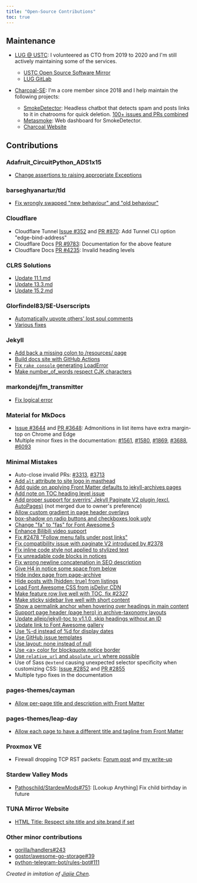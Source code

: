 ```yaml
---
title: "Open-Source Contributions"
toc: true
---
```


## Maintenance

- [LUG @ USTC](https://lug.ustc.edu.cn): I volunteered as CTO from 2019 to 2020 and I'm still actively maintaining some of the services.
  - [USTC Open Source Software Mirror](https://mirrors.ustc.edu.cn)
  - [LUG GitLab](https://git.lug.ustc.edu.cn)

- [Charcoal-SE](https://charcoal-se.org): I'm a core member since 2018 and I help maintain the following projects:
  - [SmokeDetector](https://github.com/Charcoal-SE/SmokeDetector): Headless chatbot that detects spam and posts links to it in chatrooms for quick deletion. [100+ issues and PRs combined](https://github.com/Charcoal-SE/SmokeDetector/pulls?q=author%3AiBug)
  - [Metasmoke](https://github.com/Charcoal-SE/metasmoke): Web dashboard for SmokeDetector.
  - [Charcoal Website](https://github.com/Charcoal-SE/charcoal-se.github.io)

## Contributions

### Adafruit_CircuitPython_ADS1x15

- [Change assertions to raising appropriate Exceptions](https://github.com/adafruit/Adafruit_CircuitPython_ADS1x15/pull/16)

### barseghyanartur/tld

- [Fix wrongly swapped "new behaviour" and "old behaviour"](https://github.com/barseghyanartur/tld/pull/43)

### Cloudflare

- Cloudflare Tunnel [Issue #352](https://github.com/cloudflare/cloudflared/issue/352) and [PR #870](https://github.com/cloudflare/cloudflared/pull/870): Add Tunnel CLI option "edge-bind-address"
- Cloudflare Docs [PR #9783](https://github.com/cloudflare/cloudflare-docs/pull/9783): Documentation for the above feature
- Cloudflare Docs [PR #4235](https://github.com/cloudflare/cloudflare-docs/pull/4235): Invalid heading levels

### CLRS Solutions

- [Update 11.1.md](https://github.com/walkccc/CLRS/pull/174)
- [Update 13.3.md](https://github.com/walkccc/CLRS/pull/172)
- [Update 15.2.md](https://github.com/walkccc/CLRS/pull/181)

### Glorfindel83/SE-Userscripts

- [Automatically upvote others' lost soul comments](https://github.com/Glorfindel83/SE-Userscripts/pull/13)
- [Various fixes](https://github.com/Glorfindel83/SE-Userscripts/pull/12)

### Jekyll

- [Add back a missing colon to /resources/ page](https://github.com/jekyll/jekyll/pull/7899)
- [Build docs site with GitHub Actions](https://github.com/jekyll/jekyll/pull/8201)
- [Fix `rake console` generating LoadError](https://github.com/jekyll/jekyll/pull/8312)
- [Make number_of_words respect CJK characters](https://github.com/jekyll/jekyll/pull/7813)

### markondej/fm_transmitter

- [Fix logical error](https://github.com/markondej/fm_transmitter/pull/61)

### Material for MkDocs

- [Issue #3644](https://github.com/squidfunk/mkdocs-material/issue/3644) and [PR #3648](https://github.com/squidfunk/mkdocs-material/pull/3648): Admonitions in list items have extra margin-top on Chrome and Edge
- Multiple minor fixes in the documentation:
  [#1561](https://github.com/squidfunk/mkdocs-material/pull/1561),
  [#1580](https://github.com/squidfunk/mkdocs-material/pull/1580),
  [#1869](https://github.com/squidfunk/mkdocs-material/pull/1869),
  [#3688](https://github.com/squidfunk/mkdocs-material/pull/3688),
  [#6093](https://github.com/squidfunk/mkdocs-material/pull/6093)

### Minimal Mistakes

- Auto-close invalid PRs: [#3313](https://github.com/mmistakes/minimal-mistakes/pull/3313), [#3713](https://github.com/mmistakes/minimal-mistakes/pull/3713)
- [Add `alt` attribute to site logo in masthead](https://github.com/mmistakes/minimal-mistakes/pull/2824)
- [Add guide on applying Front Matter defaults to jekyll-archives pages](https://github.com/mmistakes/minimal-mistakes/pull/2466)
- [Add note on TOC heading level issue](https://github.com/mmistakes/minimal-mistakes/pull/2902)
- [Add proper support for sverrirs' Jekyll Paginate V2 plugin (excl. AutoPages)](https://github.com/mmistakes/minimal-mistakes/pull/2636) (not merged due to owner's preference)
- [Allow custom gradient in page header overlays](https://github.com/mmistakes/minimal-mistakes/pull/2806)
- [box-shadow on radio buttons and checkboxes look ugly](https://github.com/mmistakes/minimal-mistakes/pull/2398)
- [Change "fa" to "fas" for Font Awesome 5](https://github.com/mmistakes/minimal-mistakes/pull/2649)
- [Enhance Bilibili video support](https://github.com/mmistakes/minimal-mistakes/pull/2599)
- [Fix #2478 "Follow menu falls under post links"](https://github.com/mmistakes/minimal-mistakes/pull/2479)
- [Fix compatibility issue with paginate V2 introduced by #2378](https://github.com/mmistakes/minimal-mistakes/pull/2381)
- [Fix inline code style not applied to stylized text](https://github.com/mmistakes/minimal-mistakes/pull/3253)
- [Fix unreadable code blocks in notices](https://github.com/mmistakes/minimal-mistakes/pull/2328)
- [Fix wrong newline concatenation in SEO description](https://github.com/mmistakes/minimal-mistakes/pull/2368)
- [Give H4 in notice some space from below](https://github.com/mmistakes/minimal-mistakes/pull/2602)
- [Hide index page from page-archive](https://github.com/mmistakes/minimal-mistakes/pull/2482)
- [Hide posts with \[hidden: true\] from listings](https://github.com/mmistakes/minimal-mistakes/pull/2345)
- [Load Font Awesome CSS from jsDelivr CDN](https://github.com/mmistakes/minimal-mistakes/pull/2583)
- [Make feature row live well with TOC, fix #2327](https://github.com/mmistakes/minimal-mistakes/pull/2329)
- [Make sticky sidebar live well with short content](https://github.com/mmistakes/minimal-mistakes/pull/2514)
- [Show a permalink anchor when hovering over headings in main content](https://github.com/mmistakes/minimal-mistakes/pull/2251)
- [Support page header (page hero) in archive-taxonomy layouts](https://github.com/mmistakes/minimal-mistakes/pull/2320)
- [Update allejo/jekyll-toc to v1.1.0, skip headings without an ID](https://github.com/mmistakes/minimal-mistakes/pull/2752)
- [Update link to Font Awesome gallery](https://github.com/mmistakes/minimal-mistakes/pull/3599)
- [Use %-d instead of %d for display dates](https://github.com/mmistakes/minimal-mistakes/pull/2359)
- [Use GitHub issue templates](https://github.com/mmistakes/minimal-mistakes/pull/3133)
- [Use layout: none instead of null](https://github.com/mmistakes/minimal-mistakes/pull/2617)
- [Use &lt;a&gt; color for blockquote.notice border](https://github.com/mmistakes/minimal-mistakes/pull/3140)
- [Use `relative_url` and `absolute_url` where possible](https://github.com/mmistakes/minimal-mistakes/pull/2387)
- Use of Sass `@extend` causing unexpected selector specificity when customizing CSS: [Issue #2852](https://github.com/mmistakes/minimal-mistakes/issues/2852) and [PR #2855](https://github.com/mmistakes/minimal-mistakes/pull/2855)
- Multiple typo fixes in the documentation

### pages-themes/cayman

- [Allow per-page title and description with Front Matter](https://github.com/pages-themes/cayman/pull/64)

### pages-themes/leap-day

- [Allow each page to have a different title and tagline from Front Matter](https://github.com/pages-themes/leap-day/pull/37)

### Proxmox VE

- Firewall dropping TCP RST packets: [Forum post](https://forum.proxmox.com/threads/tcp-rst-packets-dropped-by-pve-firewall.134423/) and [my write-up](https://ibug.io/p/61)

### Stardew Valley Mods

- [Pathoschild/StardewMods#751](https://github.com/Pathoschild/StardewMods/pull/751): \[Lookup Anything\] Fix child birthday in future

### TUNA Mirror Website

- [HTML Title: Respect site.title and site.brand if set](https://github.com/tuna/mirror-web/pull/153)

### Other minor contributions

- [gorilla/handlers#243](https://github.com/gorilla/handlers/pull/243)
- [gostor/awesome-go-storage#39](https://github.com/gostor/awesome-go-storage/pull/39)
- [python-telegram-bot/rules-bot#111](https://github.com/python-telegram-bot/rules-bot/pull/111)

*Created in imitation of [Jiajie Chen](https://jia.je/open-source-contributions/).*
